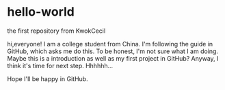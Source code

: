 # hello-world
the first repository from KwokCecil

hi,everyone!
I am a college student from China.
I'm following the guide in GitHub, which asks me do this.
To be honest, I'm not sure what I am doing. Maybe this is a introduction as well as my first project in GitHub?
Anyway, I think it's time for next step. Hhhhhh...

Hope I'll be happy in GitHub.
